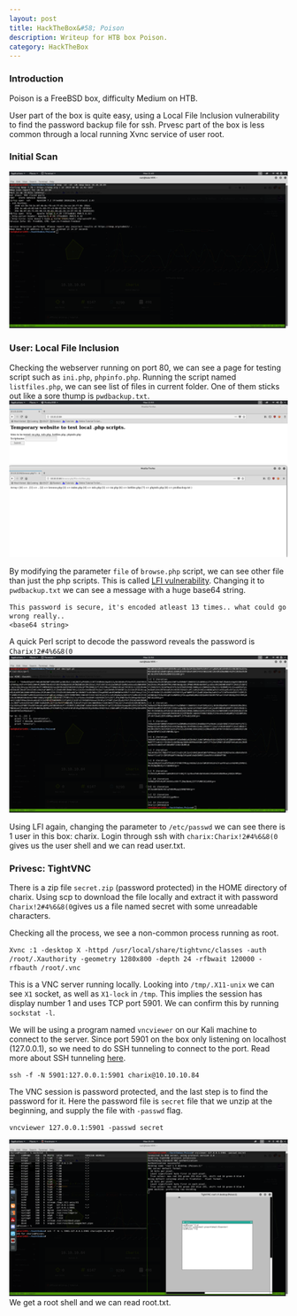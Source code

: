 ```yaml
---
layout: post
title: HackTheBox&#58; Poison
description: Writeup for HTB box Poison.
category: HackTheBox
---
```


### Introduction

Poison is a FreeBSD box, difficulty Medium on HTB.

User part of the box is quite easy, using a Local File Inclusion vulnerability to find the password backup file for ssh.
Prvesc part of the box is less common through a local running Xvnc service of user root.

### Initial Scan

![Poison-1](/resources/Poison-1.png)

### User: Local File Inclusion

Checking the webserver running on port 80, we can see a page for testing script such as `ini.php`, `phpinfo.php`.
Running the script named `listfiles.php`, we can see list of files in current folder.
One of them sticks out like a sore thump is `pwdbackup.txt`.
![Poison-2](/resources/Poison-2.png)

By modifying the parameter `file` of `browse.php` script, we can see other file than just the php scripts.
This is called [LFI vulnerability](https://en.wikipedia.org/wiki/File_inclusion_vulnerability).
Changing it to `pwdbackup.txt` we can see a message with a huge base64 string.
```text
This password is secure, it's encoded atleast 13 times.. what could go wrong really..
<base64 string>
```

A quick Perl script to decode the password reveals the password is `Charix!2#4%6&8(0`
![Poison-3](/resources/Poison-3.png)

Using LFI again, changing the parameter to `/etc/passwd` we can see there is 1 user in this box: charix.
Login through ssh with `charix:Charix!2#4%6&8(0` gives us the user shell and we can read user.txt.

### Privesc: TightVNC

There is a zip file `secret.zip` (password protected) in the HOME directory of charix.
Using scp to download the file locally and extract it with password `Charix!2#4%6&8(0`gives us a file named secret with some unreadable characters.

Checking all the process, we see a non-common process running as root.
```text
Xvnc :1 -desktop X -httpd /usr/local/share/tightvnc/classes -auth /root/.Xauthority -geometry 1280x800 -depth 24 -rfbwait 120000 -rfbauth /root/.vnc
```

This is a VNC server running locally.
Looking into `/tmp/.X11-unix` we can see `X1` socket, as well as `X1-lock` in `/tmp`.
This implies the session has display number 1 and uses TCP port 5901.
We can confirm this by running `sockstat -l`.

We will be using a program named `vncviewer` on our Kali machine to connect to the server.
Since port 5901 on the box only listening on localhost (127.0.0.1), so we need to do SSH tunneling to connect to the port.
Read more about SSH tunneling [here](https://www.ssh.com/ssh/tunneling/example).
```text
ssh -f -N 5901:127.0.0.1:5901 charix@10.10.10.84
```

The VNC session is password protected, and the last step is to find the password for it.
Here the password file is `secret` file that we unzip at the beginning, and supply the file with `-passwd` flag.
```text
vncviewer 127.0.0.1:5901 -passwd secret
```
![Posion-4](/resources/Poison-4.png)
We get a root shell and we can read root.txt.
